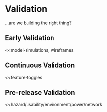 # Validation

...are we building the right thing?

## Early Validation

<<model-simulations, wireframes

## Continuous Validation

<<feature-toggles

## Pre-release Validation

<<hazard/usability/environment/power/network
